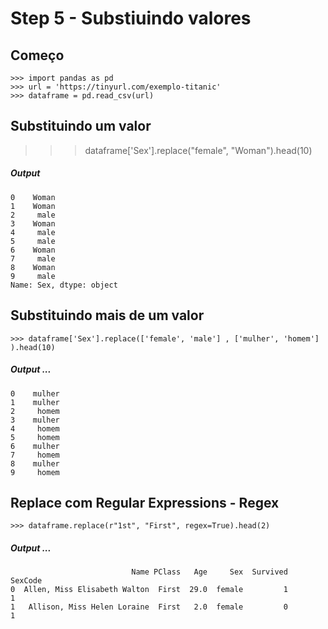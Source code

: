 # Step 5 - Substiuindo valores 

## Começo
```
>>> import pandas as pd
>>> url = 'https://tinyurl.com/exemplo-titanic'
>>> dataframe = pd.read_csv(url)
```

## Substituindo um valor
>>> dataframe['Sex'].replace("female", "Woman").head(10)
##### Output
```
0    Woman
1    Woman
2     male
3    Woman
4     male
5     male
6    Woman
7     male
8    Woman
9     male
Name: Sex, dtype: object
```

## Substituindo mais de um valor
```
>>> dataframe['Sex'].replace(['female', 'male'] , ['mulher', 'homem'] ).head(10)
```
##### Output ...
```
0    mulher
1    mulher
2     homem
3    mulher
4     homem
5     homem
6    mulher
7     homem
8    mulher
9     homem
```
## Replace com Regular Expressions - Regex

```
>>> dataframe.replace(r"1st", "First", regex=True).head(2)
```
##### Output ...
```
                           Name PClass   Age     Sex  Survived  SexCode
0  Allen, Miss Elisabeth Walton  First  29.0  female         1        1
1   Allison, Miss Helen Loraine  First   2.0  female         0        1
```
